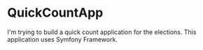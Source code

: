 # QuickCountApp
I'm trying to build a quick count application for the elections. This application uses Symfony Framework. 

